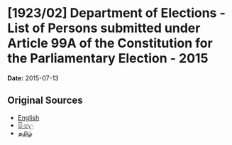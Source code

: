 # [1923/02] Department of Elections - List of Persons submitted under Article 99A of the Constitution for the Parliamentary Election - 2015

**Date:** 2015-07-13

## Original Sources

- [English](https://documents.gov.lk/view/extra-gazettes/2015/7/1923-02_E.pdf)
- [සිංහල](https://documents.gov.lk/view/extra-gazettes/2015/7/1923-02_S.pdf)
- [தமிழ்](https://documents.gov.lk/view/extra-gazettes/2015/7/1923-02_T.pdf)
